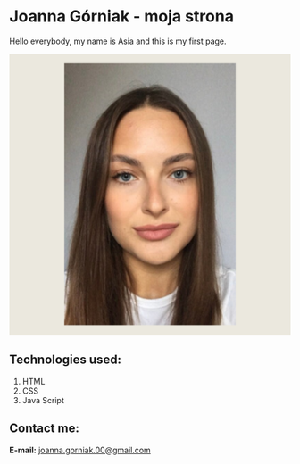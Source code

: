 # Joanna Górniak - moja strona 

Hello everybody, my name is Asia and this is my first page.  

![Asia](images/asia.png)

## Technologies used:

1. HTML
2. CSS
3. Java Script 

## Contact me:
**E-mail:**  [joanna.gorniak.00@gmail.com](mailto:joanna.gorniak.00@gmail.com)

